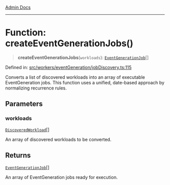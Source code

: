 [Admin Docs](/)

***

# Function: createEventGenerationJobs()

> **createEventGenerationJobs**(`workloads`): [`EventGenerationJob`](../../executionEngine/interfaces/EventGenerationJob.md)[]

Defined in: [src/workers/eventGeneration/jobDiscovery.ts:115](https://github.com/Sourya07/talawa-api/blob/cfbd515d04ffba748b09232a33807f1845dd1878/src/workers/eventGeneration/jobDiscovery.ts#L115)

Converts a list of discovered workloads into an array of executable EventGeneration jobs.
This function uses a unified, date-based approach by normalizing recurrence rules.

## Parameters

### workloads

[`DiscoveredWorkload`](../interfaces/DiscoveredWorkload.md)[]

An array of discovered workloads to be converted.

## Returns

[`EventGenerationJob`](../../executionEngine/interfaces/EventGenerationJob.md)[]

An array of EventGeneration jobs ready for execution.
